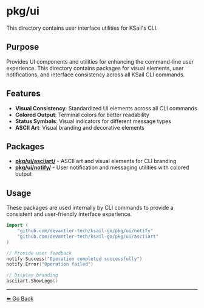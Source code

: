 # pkg/ui

This directory contains user interface utilities for KSail's CLI.

## Purpose

Provides UI components and utilities for enhancing the command-line user experience. This directory contains packages for visual elements, user notifications, and interface consistency across all KSail CLI commands.

## Features

- **Visual Consistency**: Standardized UI elements across all CLI commands
- **Colored Output**: Terminal colors for better readability
- **Status Symbols**: Visual indicators for different message types
- **ASCII Art**: Visual branding and decorative elements

## Packages

- **[pkg/ui/asciiart/](./asciiart/README.md)** - ASCII art and visual elements for CLI branding
- **[pkg/ui/notify/](./notify/README.md)** - User notification and messaging utilities with colored output

## Usage

These packages are used internally by CLI commands to provide a consistent and user-friendly interface experience.

```go
import (
    "github.com/devantler-tech/ksail-go/pkg/ui/notify"
    "github.com/devantler-tech/ksail-go/pkg/ui/asciiart"
)

// Provide user feedback
notify.Success("Operation completed successfully")
notify.Error("Operation failed")

// Display branding
asciiart.ShowLogo()
```

---

[⬅️ Go Back](../README.md)
